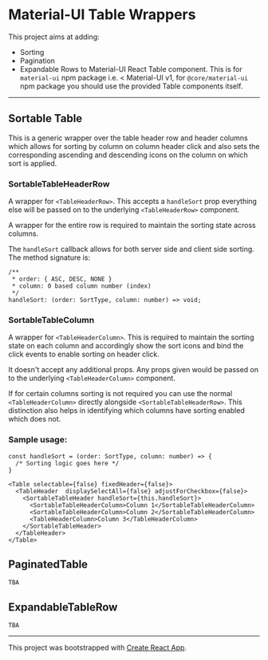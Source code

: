 # Material-UI Table Wrappers

This project aims at adding:
- Sorting
- Pagination
- Expandable Rows
to Material-UI React Table component. This is for `material-ui` npm package i.e. < Material-UI v1, for `@core/material-ui` npm package you should use the provided Table components itself.

<hr>

## Sortable Table
This is a generic wrapper over the table header row and header columns which allows for sorting by column on column header click and also sets the corresponding ascending and descending icons on the column on which sort is applied.
### SortableTableHeaderRow
A wrapper for `<TableHeaderRow>`. This accepts a `handleSort` prop everything else will be passed on to the underlying `<TableHeaderRow>` component.

A wrapper for the entire row is required to maintain the sorting state across columns.

The `handleSort` callback allows for both server side and client side sorting. The method signature is:
```
/**
 * order: { ASC, DESC, NONE }
 * column: 0 based column number (index)
 */
handleSort: (order: SortType, column: number) => void;
```

### SortableTableColumn
A wrapper for `<TableHeaderColumn>`. This is required to maintain the sorting state on each column and accordingly show the sort icons and bind the click events to enable sorting on header click.

It doesn't accept any additional props. Any props given would be passed on to the underlying `<TableHeaderColumn>` component.

If for certain columns sorting is not required you can use the normal `<TableHeaderColumn>` directly alongside `<SortableTableHeaderRow>`. This distinction also helps in identifying which columns have sorting enabled which does not.

### Sample usage:
```
const handleSort = (order: SortType, column: number) => {
  /* Sorting logic goes here */
}

<Table selectable={false} fixedHeader={false}>
  <TableHeader  displaySelectAll={false} adjustForCheckbox={false}>
    <SortableTableHeader handleSort={this.handleSort}>
      <SortableTableHeaderColumn>Column 1</SortableTableHeaderColumn>
      <SortableTableHeaderColumn>Column 2</SortableTableHeaderColumn>
      <TableHeaderColumn>Column 3</TableHeaderColumn>
    </SortableTableHeader>
  </TableHeader>
</Table>
```

## PaginatedTable
`TBA`

## ExpandableTableRow
`TBA`
<hr>

This project was bootstrapped with [Create React App](https://github.com/facebook/create-react-app).